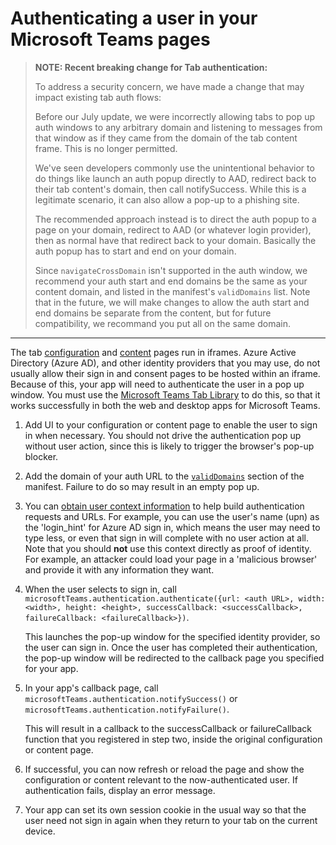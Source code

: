 # Authenticating a user in your Microsoft Teams pages

>**NOTE: Recent breaking change for Tab authentication:**
>
> To address a security concern, we have made a change that may impact existing tab auth flows:
>
>Before our July update, we were incorrectly allowing tabs to pop up auth windows to any arbitrary domain and listening to messages from that window as if they came from the domain of the tab content frame. This is no longer permitted.
> 
>We've seen developers commonly use the unintentional behavior to do things like launch an auth popup directly to AAD, redirect back to their tab content's domain, then call notifySuccess. While this is a legitimate scenario, it can also allow a pop-up to a phishing site.
> 
>The recommended approach instead is to direct the auth popup to a page on your domain, redirect to AAD (or whatever login provider), then as normal have that redirect back to your domain. Basically the auth popup has to start and end on your domain.
>
>Since `navigateCrossDomain` isn't supported in the auth window, we recommend your auth start and end domains be the same as your content domain, and listed in the manifest's `validDomains` list.  Note that in the future, we will make changes to allow the auth start and end domains be separate from the content, but for future compatibility, we recommand you put all on the same domain.


---



The tab [configuration](createconfigpage.md) and [content](createcontentpage.md) pages run in iframes.  Azure Active Directory (Azure AD), and other identity providers that you may use, do not usually allow their sign in and consent pages to be hosted within an iframe.  Because of this, your app will need to authenticate the user in a pop up window.  You must use the [Microsoft Teams Tab Library](jslibrary.md) to do this, so that it works successfully in both the web and desktop apps for Microsoft Teams.  

1. Add UI to your configuration or content page to enable the user to sign in when necessary.  You should not drive the authentication pop up without user action, since this is likely to trigger the browser's pop-up blocker.
2. Add the domain of your auth URL to the [`validDomains`](schema.md#validdomains) section of the manifest.  Failure to do so may result in an empty pop up.
3. You can [obtain user context information](getusercontext.md) to help build authentication requests and URLs.  For example, you can use the user's name (upn) as the 'login_hint' for Azure AD sign in, which means the user may need to type less, or even that sign in will complete with no user action at all.  Note that you should **not** use this context directly as proof of identity. For example, an attacker could load your page in a 'malicious browser' and provide it with any information they want.

4. When the user selects to sign in, call `microsoftTeams.authentication.authenticate({url: <auth URL>, width: <width>, height: <height>, successCallback: <successCallback>, failureCallback: <failureCallback>})`.
	
	This launches the pop-up window for the specified identity provider, so the user can sign in. Once the user has completed their authentication, the pop-up window will be redirected to the callback page you specified for your app. 
5. In your app's callback page, call `microsoftTeams.authentication.notifySuccess()` or `microsoftTeams.authentication.notifyFailure()`.
	
	This will result in a callback to the successCallback or failureCallback function that you registered in step two, inside the original configuration or content page.  
6. If successful, you can now refresh or reload the page and show the configuration or content relevant to the now-authenticated user. If authentication fails, display an error message.
7. Your app can set its own session cookie in the usual way so that the user need not sign in again when they return to your tab on the current device.


